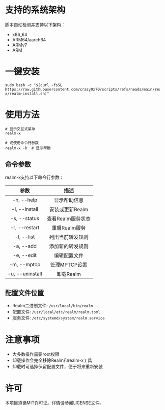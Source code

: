 # 支持的系统架构

脚本自动检测并支持以下架构：

- x86_64
- ARM64/aarch64
- ARMv7
- ARM

# 一键安装

```
sudo bash -c "$(curl -fsSL https://raw.githubusercontent.com/crazy0x70/scripts/refs/heads/main/realm-x/realm-install.sh)"
```

# 使用方法

```
# 显示交互式菜单
realm-x

# 或使用命令行参数
realm-x -h  # 显示帮助
```

## 命令参数

realm-x支持以下命令行参数：

|      参数       |       描述        |
| :-------------: | :---------------: |
|   -h, --help    |   显示帮助信息    |
|  -i, --install  |  安装或更新Realm  |
|  -s, --status   | 查看Realm服务状态 |
|  -r, --restart  |   重启Realm服务   |
|   -l, --list    | 列出当前转发规则  |
|    -a, --add    | 添加新的转发规则  |
|   -e, --edit    |   编辑配置文件    |
|   -m, --mptcp    |   管理MPTCP设置    |
| -u, --uninstall |     卸载Realm     |

## 配置文件位置

- Realm二进制文件: `/usr/local/bin/realm`
- 配置文件: `/usr/local/etc/realm/realm.toml`
- 服务文件: `/etc/systemd/system/realm.service`

# 注意事项

- 大多数操作需要root权限
- 卸载操作会完全移除Realm和realm-x工具
- 卸载时可选择保留配置文件，便于将来重新安装

# 许可

本项目遵循MIT许可证。详情请参阅LICENSE文件。
